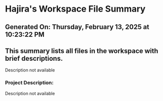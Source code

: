 # Hajira's Workspace File Summary
## Generated On: Thursday, February 13, 2025 at 10:23:22 PM
This summary lists all files in the workspace with brief descriptions.
---
Description not available 
### Project Description:
 Description not available
